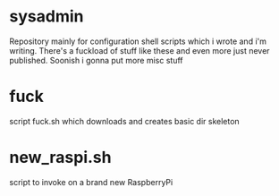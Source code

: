 sysadmin
========

Repository mainly for configuration
shell scripts which i wrote and i'm writing.
There's a fuckload of stuff like these and even more just
never published. Soonish i gonna put more misc stuff

fuck
========
script fuck.sh which downloads and creates basic dir skeleton

new_raspi.sh
========
script to invoke on a brand new RaspberryPi
